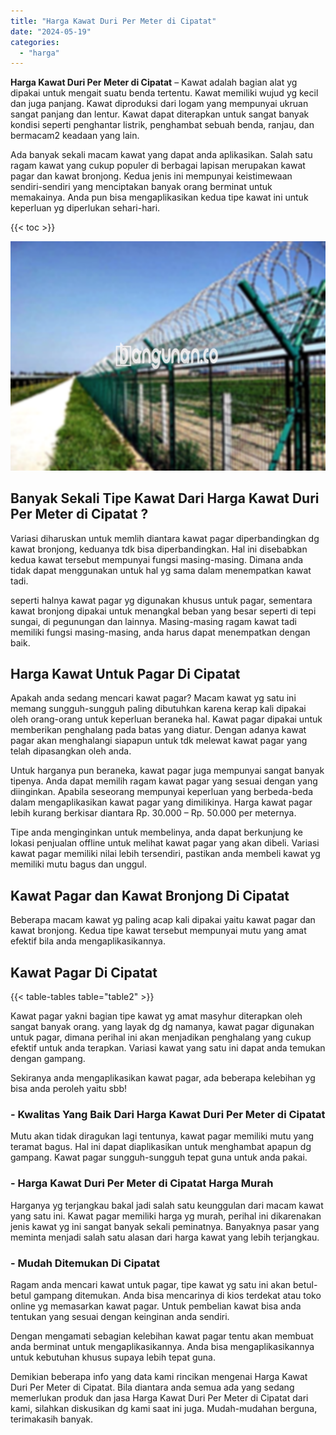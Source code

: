```yaml
---
title: "Harga Kawat Duri Per Meter di Cipatat"
date: "2024-05-19"
categories: 
  - "harga"
---
```


**Harga Kawat Duri Per Meter di Cipatat** – Kawat adalah bagian alat yg dipakai untuk mengait suatu benda tertentu. Kawat memiliki wujud yg kecil dan juga panjang. Kawat diproduksi dari logam yang mempunyai ukruan sangat panjang dan lentur. Kawat dapat diterapkan untuk sangat banyak kondisi seperti penghantar listrik, penghambat sebuah benda, ranjau, dan bermacam2 keadaan yang lain.

Ada banyak sekali macam kawat yang dapat anda aplikasikan. Salah satu ragam kawat yang cukup populer di berbagai lapisan merupakan kawat pagar dan kawat bronjong. Kedua jenis ini mempunyai keistimewaan sendiri-sendiri yang menciptakan banyak orang berminat untuk memakainya. Anda pun bisa mengaplikasikan kedua tipe kawat ini untuk keperluan yg diperlukan sehari-hari.

{{< toc >}}

![Harga Kawat Duri Per Meter di Cipatat](/images/jual-kawat-murah47.png)

## Banyak Sekali Tipe Kawat Dari Harga Kawat Duri Per Meter di Cipatat ?

Variasi diharuskan untuk memlih diantara kawat pagar diperbandingkan dg kawat bronjong, keduanya tdk bisa diperbandingkan. Hal ini disebabkan kedua kawat tersebut mempunyai fungsi masing-masing. Dimana anda tidak dapat menggunakan untuk hal yg sama dalam menempatkan kawat tadi.

seperti halnya kawat pagar yg digunakan khusus untuk pagar, sementara kawat bronjong dipakai untuk menangkal beban yang besar seperti di tepi sungai, di pegunungan dan lainnya. Masing-masing ragam kawat tadi memiliki fungsi masing-masing, anda harus dapat menempatkan dengan baik.

## Harga Kawat Untuk Pagar Di Cipatat

Apakah anda sedang mencari kawat pagar? Macam kawat yg satu ini memang sungguh-sungguh paling dibutuhkan karena kerap kali dipakai oleh orang-orang untuk keperluan beraneka hal. Kawat pagar dipakai untuk memberikan penghalang pada batas yang diatur. Dengan adanya kawat pagar akan menghalangi siapapun untuk tdk melewat kawat pagar yang telah dipasangkan oleh anda.

Untuk harganya pun beraneka, kawat pagar juga mempunyai sangat banyak tipenya. Anda dapat memilih ragam kawat pagar yang sesuai dengan yang diinginkan. Apabila seseorang mempunyai keperluan yang berbeda-beda dalam mengaplikasikan kawat pagar yang dimilikinya. Harga kawat pagar lebih kurang berkisar diantara Rp. 30.000 – Rp. 50.000 per meternya.

Tipe anda menginginkan untuk membelinya, anda dapat berkunjung ke lokasi penjualan offline untuk melihat kawat pagar yang akan dibeli. Variasi kawat pagar memiliki nilai lebih tersendiri, pastikan anda membeli kawat yg memiliki mutu bagus dan unggul.

## Kawat Pagar dan Kawat Bronjong Di Cipatat

Beberapa macam kawat yg paling acap kali dipakai yaitu kawat pagar dan kawat bronjong. Kedua tipe kawat tersebut mempunyai mutu yang amat efektif bila anda mengaplikasikannya.

## Kawat Pagar Di Cipatat

{{< table-tables table="table2" >}}

Kawat pagar yakni bagian tipe kawat yg amat masyhur diterapkan oleh sangat banyak orang. yang layak dg dg namanya, kawat pagar digunakan untuk pagar, dimana perihal ini akan menjadikan penghalang yang cukup efektif untuk anda terapkan. Variasi kawat yang satu ini dapat anda temukan dengan gampang.

Sekiranya anda mengaplikasikan kawat pagar, ada beberapa kelebihan yg bisa anda peroleh yaitu sbb!

### \- Kwalitas Yang Baik Dari Harga Kawat Duri Per Meter di Cipatat

Mutu akan tidak diragukan lagi tentunya, kawat pagar memiliki mutu yang teramat bagus. Hal ini dapat diaplikasikan untuk menghambat apapun dg gampang. Kawat pagar sungguh-sungguh tepat guna untuk anda pakai.

### \- Harga Kawat Duri Per Meter di Cipatat Harga Murah

Harganya yg terjangkau bakal jadi salah satu keunggulan dari macam kawat yang satu ini. Kawat pagar memiliki harga yg murah, perihal ini dikarenakan jenis kawat yg ini sangat banyak sekali peminatnya. Banyaknya pasar yang meminta menjadi salah satu alasan dari harga kawat yang lebih terjangkau.

### \- Mudah Ditemukan Di Cipatat

Ragam anda mencari kawat untuk pagar, tipe kawat yg satu ini akan betul-betul gampang ditemukan. Anda bisa mencarinya di kios terdekat atau toko online yg memasarkan kawat pagar. Untuk pembelian kawat bisa anda tentukan yang sesuai dengan keinginan anda sendiri.

Dengan mengamati sebagian kelebihan kawat pagar tentu akan membuat anda berminat untuk mengaplikasikannya. Anda bisa mengaplikasikannya untuk kebutuhan khusus supaya lebih tepat guna.

Demikian beberapa info yang data kami rincikan mengenai Harga Kawat Duri Per Meter di Cipatat. Bila diantara anda semua ada yang sedang memerlukan produk dan jasa Harga Kawat Duri Per Meter di Cipatat dari kami, silahkan diskusikan dg kami saat ini juga. Mudah-mudahan berguna, terimakasih banyak.
